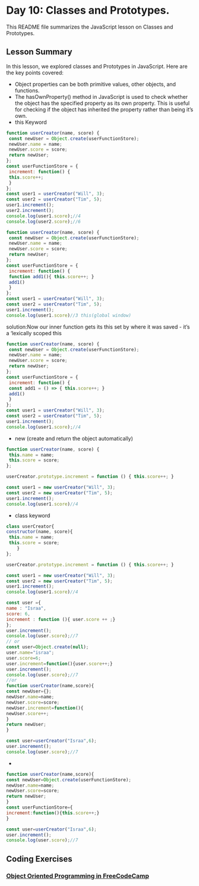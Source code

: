 
# Day 10: Classes and Prototypes.

This README file summarizes the JavaScript lesson on Classes and Prototypes.

## Lesson Summary

In this lesson, we explored classes and Prototypes in JavaScript. Here are the key points covered:

- Object properties can be both primitive values, other objects, and functions.
- The hasOwnProperty() method in JavaScript is used to check whether the object has the specified property as its own property. This is useful for checking if the object has inherited the property rather than being it’s own.
- this Keyword
```javascript
function userCreator(name, score) {
 const newUser = Object.create(userFunctionStore);
 newUser.name = name;
 newUser.score = score;
 return newUser;
};
const userFunctionStore = {
 increment: function() {
 this.score++;
 }
};
const user1 = userCreator("Will", 3);
const user2 = userCreator("Tim", 5);
user1.increment(); 
user2.increment(); 
console.log(user1.score);//4
console.log(user2.score);//6

```
```javascript
function userCreator(name, score) {
 const newUser = Object.create(userFunctionStore);
 newUser.name = name;
 newUser.score = score;
 return newUser;
};
const userFunctionStore = {
 increment: function() {
 function add1(){ this.score++; }
 add1()
 }
};
const user1 = userCreator("Will", 3);
const user2 = userCreator("Tim", 5);
user1.increment(); 
console.log(user1.score)//3 this(global window)
```
solution:Now our inner function gets its this set by where it
was saved - it’s a ‘lexically scoped this

```javascript
function userCreator(name, score) {
 const newUser = Object.create(userFunctionStore);
 newUser.name = name;
 newUser.score = score;
 return newUser;
};
const userFunctionStore = {
 increment: function() {
 const add1 = () => { this.score++; }
 add1()
 }
};
const user1 = userCreator("Will", 3);
const user2 = userCreator("Tim", 5);
user1.increment();
console.log(user1.score);//4
```
- new (create and return the object automatically)
```javascript
function userCreator(name, score) {
 this.name = name;
 this.score = score;
};

userCreator.prototype.increment = function () { this.score++; }

const user1 = new userCreator("Will", 3);
const user2 = new userCreator("Tim", 5);
user1.increment();
console.log(user1.score)//4

```
- class keyword
```javascript
class userCreator{
constructor(name, score){
 this.name = name;
 this.score = score;
    }
};

userCreator.prototype.increment = function () { this.score++; }

const user1 = new userCreator("Will", 3);
const user2 = new userCreator("Tim", 5);
user1.increment();
console.log(user1.score)//4
```


```javascript
const user ={
name : "Israa",
score: 6,
increment : function (){ user.score ++ ;}
};
user.increment();
console.log(user.score);//7
// or
const user=Object.create(null);
user.name="israa";
user.score=6;
user.increment=function(){user.score++;}
user.increment();
console.log(user.score);//7
//or
function userCreator(name,score){
const newUser={};
newUser.name=name;
newUser.score=score;
newUser.increment=function(){
newUser.score++;
}
return newUser;
}

const user=userCreator("Israa",6);
user.increment();
console.log(user.score);//7
```
-
```javaScript
function userCreator(name,score){
const newUser=Object.create(userFunctionStore);
newUser.name=name;
newUser.score=score;
return newUser;
}
const userFunctionStore={
increment:function(){this.score++;}
}

const user=userCreator("Israa",6);
user.increment();
console.log(user.score);//7
```


## Coding Exercises

### [Object Oriented Programming in FreeCodeCamp](https://github.com/orjwan-alrajaby/gsg-QA-Nablus-training-2023/blob/main/learning-sprint-1/week2%20-%20javaScript-the-hard-parts-v2/day%204/task.md)



